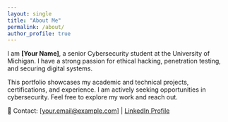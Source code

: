 ```yaml
---
layout: single
title: "About Me"
permalink: /about/
author_profile: true
---
```


I am **[Your Name]**, a senior Cybersecurity student at the University of Michigan. I have a strong passion for ethical hacking, penetration testing, and securing digital systems.

This portfolio showcases my academic and technical projects, certifications, and experience. I am actively seeking opportunities in cybersecurity. Feel free to explore my work and reach out.

📧 Contact: [your.email@example.com] | [LinkedIn Profile](https://linkedin.com/in/yourname)
